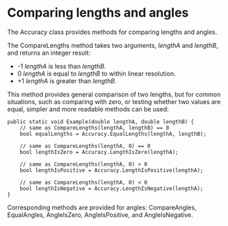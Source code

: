 # Comparing lengths and angles

The Accuracy class provides methods for comparing lengths and angles.

The CompareLengths method takes two arguments, *lengthA* and *lengthB*, and returns an integer result:

-   -1 *lengthA* is less than *lengthB*.
-   0 *lengthA* is equal to *lengthB* to within linear resolution.
-   +1 *lengthA* is greater than *lengthB*.

This method provides general comparison of two lengths, but for common situations, such as comparing with zero, or testing whether two values are equal, simpler and more readable methods can be used:

```
public static void Example(double lengthA, double lengthB) {
	// same as CompareLengths(lengthA, lengthB) == 0
	bool equalLengths = Accuracy.EqualLengths(lengthA, lengthB);

	// same as CompareLengths(lengthA, 0) == 0
	bool lengthIsZero = Accuracy.LengthIsZero(lengthA);

	// same as CompareLengths(lengthA, 0) > 0
	bool lengthIsPositive = Accuracy.LengthIsPositive(lengthA);

	// same as CompareLengths(lengthA, 0) < 0
	bool lengthIsNegative = Accuracy.LengthIsNegative(lengthA);
}
```

Corresponding methods are provided for angles: CompareAngles, EqualAngles, AngleIsZero, AngleIsPositive, and AngleIsNegative.

